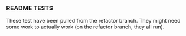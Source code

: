 ### README TESTS

These test have been pulled from the refactor branch. They might need some work to actually work (on the refactor branch, they all run).
